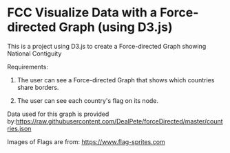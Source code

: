 # FCC Visualize Data with a Force-directed Graph (using D3.js)

This is a project using D3.js to create a Force-directed Graph showing National Contiguity

Requirements:

1. The user can see a Force-directed Graph that shows which countries share borders.

2. The user can see each country's flag on its node.


Data used for this graph is provided by:https://raw.githubusercontent.com/DealPete/forceDirected/master/countries.json

Images of Flags are from: https://www.flag-sprites.com
